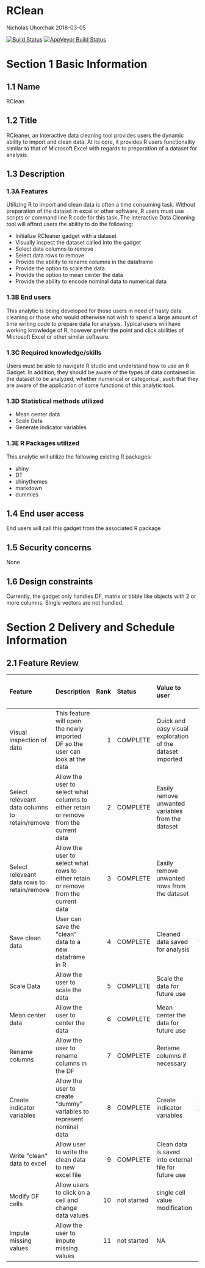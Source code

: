 RClean
================
Nicholas Uhorchak
2018-03-05

<!-- Add build tab from TRAVIS CI to readme file-->
[![Build Status](https://travis-ci.org/nuhorchak/RClean.svg?branch=master)](https://travis-ci.org/nuhorchak/RClean) [![AppVeyor Build Status](https://ci.appveyor.com/api/projects/status/github/nuhorchak/RClean?branch=master&svg=true)](https://ci.appveyor.com/project/nuhorchak/RClean)

Section 1 Basic Information
===========================

1.1 Name
--------

RClean

1.2 Title
---------

RCleaner, an interactive data cleaning tool provides users the dynamic ability to import and clean data. At its core, it provides R users functionality similar to that of Microsoft Excel with regards to preparation of a dataset for analysis.

1.3 Description
---------------

### 1.3A Features

Utilizing R to import and clean data is often a time consuming task. Without preparation of the dataset in excel or other software, R users must use scripts or command line R code for this task. The Interactive Data Cleaning tool will afford users the ability to do the following:

-   Initialize RCleaner gadget with a dataset
-   Visually inspect the dataset called into the gadget
-   Select data columns to remove
-   Select data rows to remove
-   Provide the ability to rename columns in the dataframe
-   Provide the option to scale the data.
-   Provide the option to mean center the data
-   Provide the ability to encode nominal data to numerical data

### 1.3B End users

This analytic is being developed for those users in need of hasty data cleaning or those who would otherwise not wish to spend a large amount of time writing code to prepare data for analysis. Typical users will have working knowledge of R, however prefer the point and click abilities of Microsoft Excel or other similar software.

### 1.3C Required knowledge/skills

Users must be able to navigate R studio and understand how to use an R Gadget. In addition, they should be aware of the types of data contained in the dataset to be analyzed, whether numerical or categorical, such that they are aware of the application of some functions of this analytic tool.

### 1.3D Statistical methods utilized

-   Mean center data
-   Scale Data
-   Generate indicator variables

### 1.3E R Packages utilized

This analytic will utilize the following existing R packages:

-   shiny
-   DT
-   shinythemes
-   markdown
-   dummies

1.4 End user access
-------------------

End users will call this gadget from the associated R package

1.5 Security concerns
---------------------

None

1.6 Design constraints
----------------------

Currently, the gadget only handles DF, matrix or tibble like objects with 2 or more columns. Single vectors are not handled.

Section 2 Delivery and Schedule Information
===========================================

2.1 Feature Review
------------------

<table>
<colgroup>
<col width="14%" />
<col width="26%" />
<col width="1%" />
<col width="3%" />
<col width="17%" />
<col width="7%" />
<col width="8%" />
<col width="11%" />
<col width="1%" />
<col width="7%" />
</colgroup>
<thead>
<tr class="header">
<th align="left">Feature</th>
<th align="left">Description</th>
<th align="right">Rank</th>
<th align="left">Status</th>
<th align="left">Value to user</th>
<th align="left">Inputs</th>
<th align="left">Outputs</th>
<th align="left">Use?</th>
<th align="left">Time?</th>
<th align="left">Current or future version</th>
</tr>
</thead>
<tbody>
<tr class="odd">
<td align="left">Visual inspection of data</td>
<td align="left">This feature will open the newly imported DF so the user can look at the data</td>
<td align="right">1</td>
<td align="left">COMPLETE</td>
<td align="left">Quick and easy visual exploration of the dataset imported</td>
<td align="left">Some dataset</td>
<td align="left">Dataset output onto screen</td>
<td align="left">Visual exporation of data</td>
<td align="left">Yes</td>
<td align="left">Current</td>
</tr>
<tr class="even">
<td align="left">Select releveant data columns to retain/remove</td>
<td align="left">Allow the user to select what columns to either retain or remove from the current data</td>
<td align="right">2</td>
<td align="left">COMPLETE</td>
<td align="left">Easily remove unwanted variables from the dataset</td>
<td align="left">button click</td>
<td align="left">Modified DF</td>
<td align="left">Data cleaning</td>
<td align="left">Yes</td>
<td align="left">Current</td>
</tr>
<tr class="odd">
<td align="left">Select releveant data rows to retain/remove</td>
<td align="left">Allow the user to select what rows to either retain or remove from the current data</td>
<td align="right">3</td>
<td align="left">COMPLETE</td>
<td align="left">Easily remove unwanted rows from the dataset</td>
<td align="left">button click</td>
<td align="left">Modified DF</td>
<td align="left">Data cleaning</td>
<td align="left">Yes</td>
<td align="left">Current</td>
</tr>
<tr class="even">
<td align="left">Save clean data</td>
<td align="left">User can save the &quot;clean&quot; data to a new dataframe in R</td>
<td align="right">4</td>
<td align="left">COMPLETE</td>
<td align="left">Cleaned data saved for analysis</td>
<td align="left">new name for clean DF</td>
<td align="left">Clean DF</td>
<td align="left">Save cleaned DF for future use</td>
<td align="left">Yes</td>
<td align="left">Current</td>
</tr>
<tr class="odd">
<td align="left">Scale Data</td>
<td align="left">Allow the user to scale the data</td>
<td align="right">5</td>
<td align="left">COMPLETE</td>
<td align="left">Scale the data for future use</td>
<td align="left">button click</td>
<td align="left">Modified DF</td>
<td align="left">Data prep</td>
<td align="left">No</td>
<td align="left">Current</td>
</tr>
<tr class="even">
<td align="left">Mean center data</td>
<td align="left">Allow the user to center the data</td>
<td align="right">6</td>
<td align="left">COMPLETE</td>
<td align="left">Mean center the data for future use</td>
<td align="left">button click</td>
<td align="left">Modified DF</td>
<td align="left">Data prep</td>
<td align="left">No</td>
<td align="left">Current</td>
</tr>
<tr class="odd">
<td align="left">Rename columns</td>
<td align="left">Allow the user to rename columns in the DF</td>
<td align="right">7</td>
<td align="left">COMPLETE</td>
<td align="left">Rename columns if necessary</td>
<td align="left">Column names if necessary</td>
<td align="left">Modified DF</td>
<td align="left">Data cleaning</td>
<td align="left">No</td>
<td align="left">Future</td>
</tr>
<tr class="even">
<td align="left">Create indicator variables</td>
<td align="left">Allow the user to create &quot;dummy&quot; variables to represent nominal data</td>
<td align="right">8</td>
<td align="left">COMPLETE</td>
<td align="left">Create indicator variables</td>
<td align="left">Variables to encode</td>
<td align="left">Modified DF</td>
<td align="left">Data prep</td>
<td align="left">No</td>
<td align="left">Future</td>
</tr>
<tr class="odd">
<td align="left">Write &quot;clean&quot; data to excel</td>
<td align="left">Allow user to write the clean data to new excel file</td>
<td align="right">9</td>
<td align="left">COMPLETE</td>
<td align="left">Clean data is saved into external file for future use</td>
<td align="left">file location</td>
<td align="left">excel document</td>
<td align="left">save file as excel doc for future use</td>
<td align="left">No</td>
<td align="left">Future</td>
</tr>
<tr class="even">
<td align="left">Modify DF cells</td>
<td align="left">Allow users to click on a cell and change data values</td>
<td align="right">10</td>
<td align="left">not started</td>
<td align="left">single cell value modification</td>
<td align="left">N/A</td>
<td align="left">modified DF</td>
<td align="left">change cells</td>
<td align="left">No</td>
<td align="left">Future</td>
</tr>
<tr class="odd">
<td align="left">Impute missing values</td>
<td align="left">Allow the user to impute missing values</td>
<td align="right">11</td>
<td align="left">not started</td>
<td align="left">NA</td>
<td align="left">Method of imputation</td>
<td align="left">Modified DF</td>
<td align="left">Data prep</td>
<td align="left">No</td>
<td align="left">Future</td>
</tr>
</tbody>
</table>

